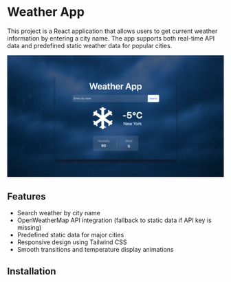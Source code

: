 # Weather App

This project is a React application that allows users to get current weather information by entering a city name. The app supports both real-time API data and predefined static weather data for popular cities.

![Weather App](src/assets/Screenshot.png)

## Features

- Search weather by city name
- OpenWeatherMap API integration (fallback to static data if API key is missing)
- Predefined static data for major cities
- Responsive design using Tailwind CSS
- Smooth transitions and temperature display animations

## Installation



